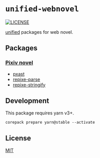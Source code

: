 # `unified-webnovel`

[![LICENSE][license-badge]][license]

[unified][unified] packages for web novel.

## Packages

### [Pixiv novel][pixiv-novel]

- [pxast](./packages/pxast)
- [repixe-parse](./packages/repixe-parse)
- [repixe-stringify](./packages/repixe-stringify)

## Development

This package requires yarn v3+.

```shell
corepack prepare yarn@stable --activate
```

## License

[MIT][license]

<!-- Link Definitions -->

[license-badge]: https://img.shields.io/github/license/RShirohara/unified-webnovel
[license]: ./LICENSE
[pixiv-novel]: https://www.pixiv.net/novel/
[unified]: https://github.com/unifiedjs/unified/
